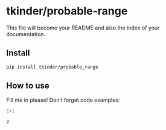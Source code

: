 # tkinder/probable-range

<!-- WARNING: THIS FILE WAS AUTOGENERATED! DO NOT EDIT! -->

This file will become your README and also the index of your
documentation.

## Install

``` sh
pip install tkinder/probable_range
```

## How to use

Fill me in please! Don’t forget code examples:

``` python
1+1
```

    2
